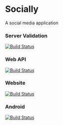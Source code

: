# Socially
A social media application

### Server Validation
[![Build Status](https://dev.azure.com/nevillenazerane/publishes/_apis/build/status/socially/Socially%20server%20validation?branchName=refs%2Fpull%2F62%2Fmerge)](https://dev.azure.com/nevillenazerane/publishes/_build/latest?definitionId=63&branchName=refs%2Fpull%2F62%2Fmerge)

### Web API
[![Build Status](https://dev.azure.com/nevillenazerane/publishes/_apis/build/status/socially/Socially%20Web%20API?repoName=neville-nazerane%2FSocially&branchName=master)](https://dev.azure.com/nevillenazerane/publishes/_build/latest?definitionId=35&repoName=neville-nazerane%2FSocially&branchName=master)

### Website
[![Build Status](https://dev.azure.com/nevillenazerane/publishes/_apis/build/status/socially/Socially%20Website?branchName=master)](https://dev.azure.com/nevillenazerane/publishes/_build/latest?definitionId=62&branchName=master)

### Android
[![Build Status](https://dev.azure.com/nevillenazerane/publishes/_apis/build/status/socially/Socially%20Android?branchName=master)](https://dev.azure.com/nevillenazerane/publishes/_build/latest?definitionId=64&branchName=master)

